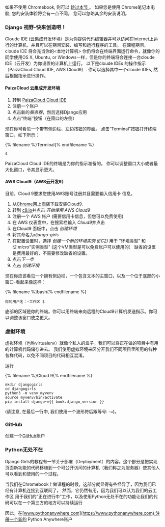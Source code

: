 如果不使用 Chromebook, 则可以 [ 跳过本节 ](http://tutorial.djangogirls.org/en/installation/#install-python)。 如果您是使用 Chrome笔记本电脑, 您的安装体验将会有一点不同。 您可以忽略其余的安装说明。

### Django 视野-快来创造吧！

Cloude IDE (云集成开发环境）是为你提供代码编辑器并可以访问在Internet上运行的计算机，并且可以在期间安装、编写和运行程序的工具。 在课程期间，cloude IDE 将会充当你的<本地计算机> 你仍将会在终端界面运行命令，就像你的同学使用OS X, Ubuntu, or Windows一样，但是你的终端将会连接一台cloude IDE（云开发）为你设置的计算机上运行。 以下是cloude IDEs 的操作指示（PaizaCloud Cloud IDE, AWS Cloud9）. 你可以选择其中一个cloude IDEs, 然后根据指示进行操作。

#### PaizaCloud 云集成开发环境

1. 转到 [PaizaCloud Cloud IDE](https://paiza.cloud/)
2. 注册一个账户
3. 点击新的*服务器*，然后选择Django应用
4. 点击“终端‘’按钮（在窗口的左侧）

现在你可看见一个带有侧边栏、左边按钮的界面。 点击“Terminal”按钮打开终端窗口，如下所示：

{% filename %}Terminal{% endfilename %}

    $
    

PaizaCloud Cloud IDE的终端是为你的指示准备的。 你可以调整窗口大小或者最大化窗口，令其显示更大。

#### AWS Cloud9（AWS云开发9）

目前，Cloud 9要求您使用AWS账号注册并且需要输入信用卡 信息。

1. 从[Chrome网上商店](https://chrome.google.com/webstore/detail/cloud9/nbdmccoknlfggadpfkmcpnamfnbkmkcp)下载安装Cloud9.
2. 转到 [c9.io](https://c9.io)并点击 *开始使用 AWS Cloud9*
3. 注册一个 AWS 帐户 (需要信用卡信息，但您可以免费使用)
4. 在 AWS 仪表盘中，在搜索栏输入 *Cloud9*并点击
5. 在Cloud9 面板中，点击 *创建环境*
6. 将其命名为*django-girls*
7. 在配置设置时，选择 *创建一个新的环境实例 (EC2)* 用于 "环境类型" 和 *t2.micro*"实例类型" (这个VM类型是可以免费账户可以使用的） 缺省的设置是费用最好的，不需要修改缺省的设置。
8. 点击*下一步*
9. 点击 *创建环境*

现在你应该看见一个拥有侧边栏，一个包含文本的主窗口，以及一个位于底部的小窗口-看起来像这样：

{% filename %}bash{% endfilename %}

    你的用户名：~工作区 $
    

底部的区域是你的终端。你可以用终端来向远程的Cloud9计算机发送指示。你可以调整该窗口使之更大。

### 虚拟环境

虚拟环境（也称virtualenv）就像个私人的盒子，我们可以将正在做的项目中有用的计算机代码储存进去。 我们使用虚拟环境来区分开我们不同项目里所用的各种各样代码，以免不同项目的代码相互混淆。

运行

{% filename %}Cloud 9{% endfilename %}

    mkdir djangogirls
    cd djangogirls
    python3 -m venv myvenv
    source myvenv/bin/activate
    pip install django~={{ book.django_version }}
    

(请注意, 在最后一行中, 我们使用一个波形符后跟等号: `~=`)。

### GitHub

创建一个[GitHub](https://github.com)账户

### Python无处不在

Django Girls的教程有一节关于部署（Deployment）的内容。这个部分是把实现页面新功能的代码移植到一个可公开访问的计算机（我们称之为服务器）使其他人可以看到和使用的一个过程。

当我们在Chromebook上做课程的时候，这部分就显得有些怪异了，因为我们已经有计算机连接到互联网了。 然而，它仍然有用，因为我们可以认为我们的云工作区 用于我们的“正在进行中”工作，以及使用Python无处不在的功能让我们的代码可以在一个第三方的地方可以持续运行

因此，在[www.pythonanywhere.com](https://www.pythonanywhere.com).注册一个新的 Python Anywhere账户